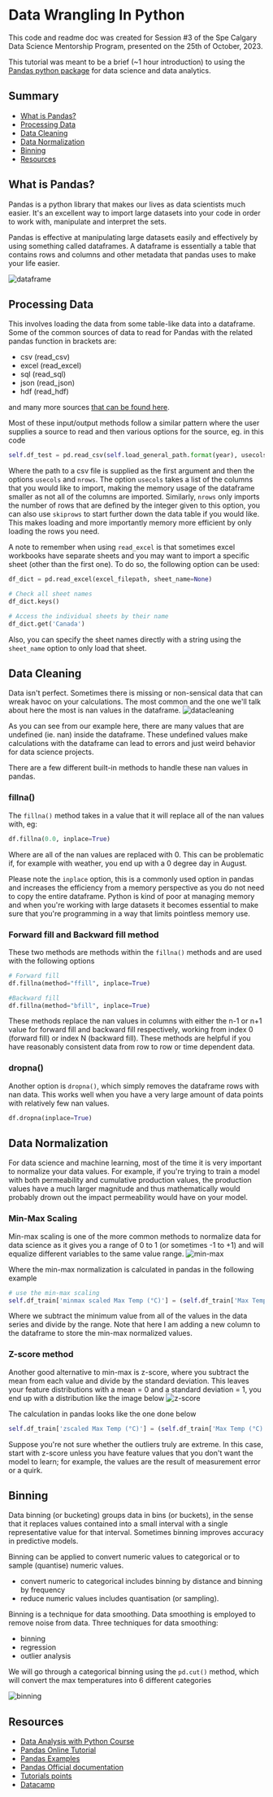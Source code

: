 # Data Wrangling In Python
This code and readme doc was created for Session #3 of the Spe Calgary Data Science Mentorship Program, presented on the 25th of October, 2023.

This tutorial was meant to be a brief (~1 hour introduction) to using the [Pandas python package](https://pandas.pydata.org/) for data science and data analytics.

## Summary
* [What is Pandas?](#what-is-pandas)
* [Processing Data](#processing-data)
* [Data Cleaning](#data-cleaning)
* [Data Normalization](#data-normalization)
* [Binning](#binning)
* [Resources](#resources)

## What is Pandas?
Pandas is a python library that makes our lives as data scientists much easier. It's an excellent way to import large datasets into your code in order to work with, manipulate and interpret the sets.

Pandas is effective at manipulating large datasets easily and effectively by using something called dataframes. A dataframe is essentially a table that contains rows and columns and other metadata that pandas uses to make your life easier.

![dataframe](img/dataframe.png)

## Processing Data
This involves loading the data from some table-like data into a dataframe. Some of the common sources of data to read for Pandas with the related pandas function in brackets are:
* csv (read_csv)
* excel (read_excel)
* sql (read_sql)
* json (read_json)
* hdf (read_hdf)

and many more sources [that can be found here](https://pandas.pydata.org/docs/reference/io.html).

Most of these input/output methods follow a similar pattern where the user supplies a source to read and then various options for the source, eg. in this code
```python
self.df_test = pd.read_csv(self.load_general_path.format(year), usecols=col_list, nrows=nrows)
```
Where the path to a csv file is supplied as the first argument and then the options `usecols` and `nrows`. The option `usecols` takes a list of the columns that you would like to import, making the memory usage of the dataframe smaller as not all of the columns are imported. Similarly, `nrows` only imports the number of rows that are defined by the integer given to this option, you can also use `skiprows` to start further down the data table if you would like. This makes loading and more importantly memory more efficient by only loading the rows you need.

A note to remember when using `read_excel` is that sometimes excel workbooks have separate sheets and you may want to import a specific sheet (other than the first one). To do so, the following option can be used:
```python
df_dict = pd.read_excel(excel_filepath, sheet_name=None)

# Check all sheet names
df_dict.keys()

# Access the individual sheets by their name
df_dict.get('Canada')
```
Also, you can specify the sheet names directly with a string using the `sheet_name` option to only load that sheet.
## Data Cleaning
Data isn't perfect. Sometimes there is missing or non-sensical data that can wreak havoc on your calculations. The most common and the one we'll talk about here the most is nan values in the dataframe.
![datacleaning](img/datacleaning.png)

As you can see from our example here, there are many values that are undefined (ie. nan) inside the dataframe. These undefined values make calculations with the dataframe can lead to errors and just weird behavior for data science projects. 

There are a few different built-in methods to handle these nan values in pandas. 
### fillna()
The `fillna()` method takes in a value that it will replace all of the nan values with, eg:
```python
df.fillna(0.0, inplace=True)
```
Where are all of the nan values are replaced with 0. This can be problematic if, for example with weather, you end up with a 0 degree day in August. 

Please note the `inplace` option, this is a commonly used option in pandas and increases the efficiency from a memory perspective as you do not need to copy the entire dataframe. Python is kind of poor at managing memory and when you're working with large datasets it becomes essential to make sure that you're programming in a way that limits pointless memory use.

### Forward fill and Backward fill method
These two methods are methods within the `fillna()` methods and are used with the following options
```python
# Forward fill
df.fillna(method="ffill", inplace=True)

#Backward fill
df.fillna(method="bfill", inplace=True)
```
These methods replace the nan values in columns with either the n-1 or n+1 value for forward fill and backward fill respectively, working from index 0 (forward fill) or index N (backward fill). These methods are helpful if you have reasonably consistent data from row to row or time dependent data.

### dropna()

Another option is `dropna()`, which simply removes the dataframe rows with nan data. This works well when you have a very large amount of data points with relatively few nan values.
```python
df.dropna(inplace=True)
```

## Data Normalization
For data science and machine learning, most of the time it is very important to normalize your data values. For example, if you're trying to train a model with both permeability and cumulative production values, the production values have a much larger magnitude and thus mathematically would probably drown out the impact permeability would have on your model.

### Min-Max Scaling
Min-max scaling is one of the more common methods to normalize data for data science as it gives you a range of 0 to 1 (or sometimes -1 to +1) and will equalize different variables to the same value range.
![min-max](img/min-max.png)

Where the min-max normalization is calculated in pandas in the following example
```python
# use the min-max scaling
self.df_train['minmax scaled Max Temp (°C)'] = (self.df_train['Max Temp (°C)'] - self.df_train['Max Temp (°C)'].min()) / (self.df_train['Max Temp (°C)'].max() - self.df_train['Max Temp (°C)'].min())
```
Where we subtract the minimum value from all of the values in the data series and divide by the range. Note that here I am adding a new column to the dataframe to store the min-max normalized values.
### Z-score method
Another good alternative to min-max is z-score, where you subtract the mean from each value and divide by the standard deviation. This leaves your feature distributions with a mean = 0 and a standard deviation = 1, you end up with a distribution like the image below
![z-score](img/z-score.png)

The calculation in pandas looks like the one done below
```python
self.df_train['zscaled Max Temp (°C)'] = (self.df_train['Max Temp (°C)'] - self.df_train['Max Temp (°C)'].mean()) / self.df_train['Max Temp (°C)'].std()
```
Suppose you're not sure whether the outliers truly are extreme. In this case, start with z-score unless you have feature values that you don't want the model to learn; for example, the values are the result of measurement error or a quirk.

## Binning
Data binning (or bucketing) groups data in bins (or buckets), in the sense that it replaces values contained into a small interval with a single representative value for that interval. Sometimes binning improves accuracy in predictive models.

Binning can be applied to convert numeric values to categorical or to sample (quantise) numeric values.

* convert numeric to categorical includes binning by distance and binning by frequency
* reduce numeric values includes quantisation (or sampling).

Binning is a technique for data smoothing. Data smoothing is employed to remove noise from data. Three techniques for data smoothing:

* binning
* regression
* outlier analysis

We will go through a categorical binning using the `pd.cut()` method, which will convert the max temperatures into 6 different categories

![binning](img/plot_categories.png)

## Resources
* [Data Analysis with Python Course](https://www.coursera.org/learn/data-analysis-with-python#syllabus)
* [Pandas Online Tutorial](https://github.com/chongjason914/pandas-tutorial)
* [Pandas Examples](https://towardsdatascience.com/30-examples-to-master-pandas-f8a2da751fa4)
* [Pandas Official documentation](https://pandas.pydata.org/pandas-docs/stable/tutorials.html)
* [Tutorials points](https://www.tutorialspoint.com/python_pandas)
* [Datacamp](https://www.datacamp.com/courses/pandas-foundations) 
